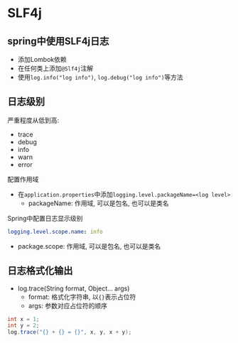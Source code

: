 # SLF4j

## spring中使用SLF4j日志

- 添加Lombok依赖
- 在任何类上添加`@Slf4j`注解
- 使用`log.info("log info")`, `log.debug("log info")`等方法

## 日志级别

严重程度从低到高:

- trace
- debug
- info
- warn
- error

配置作用域

- 在`application.properties`中添加`logging.level.packageName=<log level>`
  - packageName: 作用域, 可以是包名, 也可以是类名

Spring中配置日志显示级别

```yml
logging.level.scope.name: info
```

- package.scope: 作用域, 可以是包名, 也可以是类名

## 日志格式化输出

- log.trace(String format, Object... args)
  - format: 格式化字符串, 以`{}`表示占位符
  - args: 参数对应占位符的顺序

```java
int x = 1;
int y = 2;
log.trace("{} + {} = {}", x, y, x + y);
```


